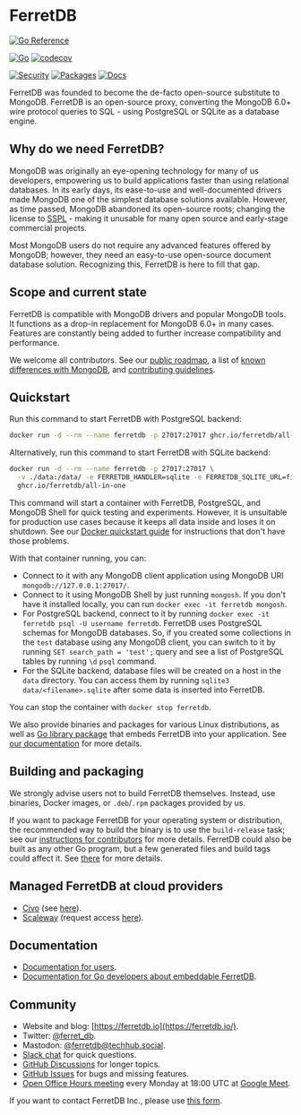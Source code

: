 # FerretDB

[![Go Reference](https://pkg.go.dev/badge/github.com/FerretDB/FerretDB/ferretdb.svg)](https://pkg.go.dev/github.com/FerretDB/FerretDB/ferretdb)

[![Go](https://github.com/FerretDB/FerretDB/actions/workflows/go.yml/badge.svg?branch=main)](https://github.com/FerretDB/FerretDB/actions/workflows/go.yml)
[![codecov](https://codecov.io/gh/FerretDB/FerretDB/branch/main/graph/badge.svg?token=JZ56XFT3DM)](https://codecov.io/gh/FerretDB/FerretDB)

[![Security](https://github.com/FerretDB/FerretDB/actions/workflows/security.yml/badge.svg?branch=main)](https://github.com/FerretDB/FerretDB/actions/workflows/security.yml)
[![Packages](https://github.com/FerretDB/FerretDB/actions/workflows/packages.yml/badge.svg?branch=main)](https://github.com/FerretDB/FerretDB/actions/workflows/packages.yml)
[![Docs](https://github.com/FerretDB/FerretDB/actions/workflows/docs.yml/badge.svg?branch=main)](https://github.com/FerretDB/FerretDB/actions/workflows/docs.yml)

FerretDB was founded to become the de-facto open-source substitute to MongoDB.
FerretDB is an open-source proxy, converting the MongoDB 6.0+ wire protocol queries to SQL -
using PostgreSQL or SQLite as a database engine.

## Why do we need FerretDB?

MongoDB was originally an eye-opening technology for many of us developers,
empowering us to build applications faster than using relational databases.
In its early days, its ease-to-use and well-documented drivers made MongoDB one of the simplest database solutions available.
However, as time passed, MongoDB abandoned its open-source roots;
changing the license to [SSPL](https://www.mongodb.com/licensing/server-side-public-license) - making it unusable for many open source and early-stage commercial projects.

Most MongoDB users do not require any advanced features offered by MongoDB;
however, they need an easy-to-use open-source document database solution.
Recognizing this, FerretDB is here to fill that gap.

## Scope and current state

FerretDB is compatible with MongoDB drivers and popular MongoDB tools.
It functions as a drop-in replacement for MongoDB 6.0+ in many cases.
Features are constantly being added to further increase compatibility and performance.

We welcome all contributors.
See our [public roadmap](https://github.com/orgs/FerretDB/projects/2/views/1),
a list of [known differences with MongoDB](https://docs.ferretdb.io/diff/),
and [contributing guidelines](CONTRIBUTING.md).

## Quickstart

Run this command to start FerretDB with PostgreSQL backend:

```sh
docker run -d --rm --name ferretdb -p 27017:27017 ghcr.io/ferretdb/all-in-one
```

Alternatively, run this command to start FerretDB with SQLite backend:

```sh
docker run -d --rm --name ferretdb -p 27017:27017 \
  -v ./data:/data/ -e FERRETDB_HANDLER=sqlite -e FERRETDB_SQLITE_URL=file:/data/ \
  ghcr.io/ferretdb/all-in-one
```

This command will start a container with FerretDB, PostgreSQL, and MongoDB Shell for quick testing and experiments.
However, it is unsuitable for production use cases because it keeps all data inside and loses it on shutdown.
See our [Docker quickstart guide](https://docs.ferretdb.io/quickstart-guide/docker/) for instructions
that don't have those problems.

With that container running, you can:

- Connect to it with any MongoDB client application using MongoDB URI `mongodb://127.0.0.1:27017/`.
- Connect to it using MongoDB Shell by just running `mongosh`.
  If you don't have it installed locally, you can run `docker exec -it ferretdb mongosh`.
- For PostgreSQL backend, connect to it by running `docker exec -it ferretdb psql -U username ferretdb`.
  FerretDB uses PostgreSQL schemas for MongoDB databases.
  So, if you created some collections in the `test` database using any MongoDB client,
  you can switch to it by running `SET search_path = 'test';` query
  and see a list of PostgreSQL tables by running `\d` `psql` command.
- For the SQLite backend, database files will be created on a host in the `data` directory.
  You can access them by running `sqlite3 data/<filename>.sqlite` after some data is inserted into FerretDB.

You can stop the container with `docker stop ferretdb`.

We also provide binaries and packages for various Linux distributions,
as well as [Go library package](https://pkg.go.dev/github.com/FerretDB/FerretDB/ferretdb) that embeds FerretDB into your application.
See [our documentation](https://docs.ferretdb.io/quickstart-guide/) for more details.

## Building and packaging

We strongly advise users not to build FerretDB themselves.
Instead, use binaries, Docker images, or `.deb`/`.rpm` packages provided by us.

If you want to package FerretDB for your operating system or distribution,
the recommended way to build the binary is to use the `build-release` task;
see our [instructions for contributors](CONTRIBUTING.md) for more details.
FerretDB could also be built as any other Go program,
but a few generated files and build tags could affect it.
See [there](https://pkg.go.dev/github.com/FerretDB/FerretDB/build/version) for more details.

## Managed FerretDB at cloud providers

- [Civo](https://www.civo.com) (see [here](https://www.civo.com/marketplace/FerretDB)).
- [Scaleway](https://www.scaleway.com/) (request access [here](https://www.scaleway.com/en/betas/#managed-document-database)).

## Documentation

- [Documentation for users](https://docs.ferretdb.io/).
- [Documentation for Go developers about embeddable FerretDB](https://pkg.go.dev/github.com/FerretDB/FerretDB/ferretdb).

## Community

- Website and blog: [https://ferretdb.io](https://ferretdb.io/).
- Twitter: [@ferret_db](https://twitter.com/ferret_db).
- Mastodon: [@ferretdb@techhub.social](https://techhub.social/@ferretdb).
- [Slack chat](https://join.slack.com/t/ferretdb/shared_invite/zt-zqe9hj8g-ZcMG3~5Cs5u9uuOPnZB8~A) for quick questions.
- [GitHub Discussions](https://github.com/FerretDB/FerretDB/discussions) for longer topics.
- [GitHub Issues](https://github.com/FerretDB/FerretDB/issues) for bugs and missing features.
- [Open Office Hours meeting](https://calendar.google.com/event?action=TEMPLATE&tmeid=NjNkdTkyN3VoNW5zdHRiaHZybXFtb2l1OWtfMjAyMTEyMTNUMTgwMDAwWiBjX24zN3RxdW9yZWlsOWIwMm0wNzQwMDA3MjQ0QGc&tmsrc=c_n37tquoreil9b02m0740007244%40group.calendar.google.com&scp=ALL)
  every Monday at 18:00 UTC at [Google Meet](https://meet.google.com/mcb-arhw-qbq).

If you want to contact FerretDB Inc., please use [this form](https://www.ferretdb.io/contact/).
